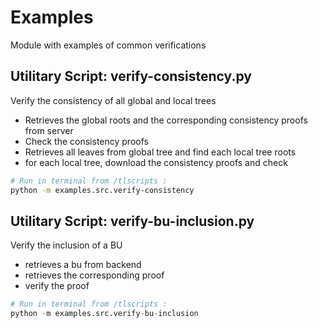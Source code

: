 # Examples

Module with examples of common verifications


## Utilitary Script: verify-consistency.py
Verify the consistency of all global and local trees

- Retrieves the global roots and the corresponding consistency proofs from server
- Check the consistency proofs
- Retrieves all leaves from global tree and find each local tree roots
- for each local tree, download the consistency proofs and check


```sh
# Run in terminal from /tlscripts :
python -m examples.src.verify-consistency
```

## Utilitary Script: verify-bu-inclusion.py
Verify the inclusion of a BU


- retrieves a bu from backend
- retrieves the corresponding proof
- verify the proof

```py
# Run in terminal from /tlscripts :
python -m examples.src.verify-bu-inclusion
```